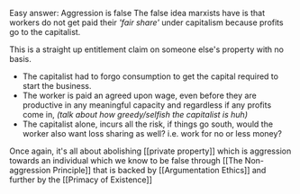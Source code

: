 Easy answer: Aggression is false
The false idea marxists have is that workers do not get paid their _'fair share'_ under capitalism because profits go to the capitalist.

This is a straight up entitlement claim on someone else's property with no basis.
-  The capitalist had to forgo consumption to get the capital required to start the business.
- The worker is paid an agreed upon wage, even before they are productive in any meaningful capacity and regardless if any profits come in, _(talk about how greedy/selfish the capitalist is huh)_
- The capitalist alone, incurs all the risk, if things go south, would the worker also want loss sharing as well? i.e. work for no or less money?

Once again, it's all about abolishing [[private property]] which is aggression towards an individual which we know to be false through  [[The Non-aggression Principle]] that is backed by [[Argumentation Ethics]] and further by the [[Primacy of Existence]]

